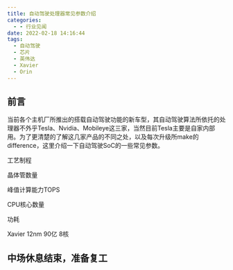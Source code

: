 ```yaml
---
title: 自动驾驶处理器常见参数介绍
categories:
  - - 行业见闻
date: 2022-02-18 14:16:44
tags:
  - 自动驾驶
  - 芯片
  - 英伟达
  - Xavier
  - Orin
---
```

## 前言
当前各个主机厂所推出的搭载自动驾驶功能的新车型，其自动驾驶算法所依托的处理器不外乎Tesla、Nvidia、Mobileye这三家，当然目前Tesla主要是自家内部用。为了更清楚的了解这几家产品的不同之处，以及每次升级所make的difference，这里介绍一下自动驾驶SoC的一些常见参数。

工艺制程

晶体管数量

峰值计算能力TOPS

CPU核心数量

功耗

Xavier 12nm 90亿 8核 

## 中场休息结束，准备复工
